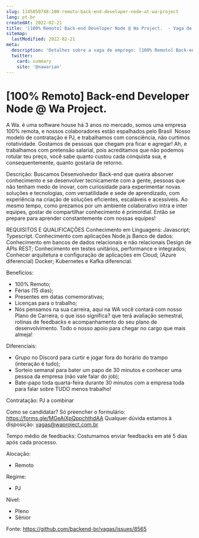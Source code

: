 ```yaml
---
slug: 1145859748-100-remoto-back-end-developer-node-at-wa-project
lang: pt-br
createdAt: 2022-02-21
title: '[100% Remoto] Back-end Developer Node @ Wa Project.  - Vaga de Emprego'
sitemap:
  lastModified: 2022-02-21
meta:
  description: 'Detalhes sobre a vaga de emprego: [100% Remoto] Back-end Developer Node @ Wa Project. '
  twitter:
    card: summary
    site: '@nawarian'
---
```


# [100% Remoto] Back-end Developer Node @ Wa Project. 

A Wa. é uma software house há 3 anos no mercado, somos uma empresa 100% remota, e nossos colaboradores estão espalhados pelo Brasil 
Nosso modelo de contratação é PJ, e trabalhamos com consciência, não curtimos rotatividade. Gostamos de pessoas que chegam pra ficar e agregar!
Ah, e trabalhamos com pretensão salarial, pois acreditamos que não podemos rotular teu preço, você sabe quanto custou cada conquista sua, e consequentemente, quanto gostaria de retorno.

Descrição:
Buscamos Desenvolvedor Back-end que queira absorver conhecimento e se desenvolver tecnicamente com a gente, pessoas que não tenham medo de inovar, com curiosidade para experimentar novas soluções e tecnologias, com versatilidade e sede de aprendizado, com experiência na criação de soluções eficientes, escaláveis e acessíveis. Ao mesmo tempo, como prezamos por um ambiente colaborativo intra e inter equipes, gostar de compartilhar conhecimento é primordial. Então se prepare para aprender constantemente com nossas equipes!

REQUISITOS E QUALIFICAÇÕES
Conhecimento em Linguagens: Javascript; Typescript.
Conhecimento com aplicações Node.js
Banco de dados: Conhecimento em bancos de dados relacionais e não relacionais
Design de APIs REST;
Conhecimento em testes unitários, performance e integrados;
Conhecer arquitetura e configuração de aplicações em Cloud; (Azure diferencial)
Docker;
Kubernetes e Kafka diferencial.

Benefícios:
- 100% Remoto;
- Férias (15 dias);
- Presentes em datas comemorativas;
- Licenças para o trabalho;
- Nós pensamos na sua carreira, aqui na WA você contará com nosso Plano de Carreira, o que isso significa? que terá avaliação semestral, rotinas de feedbacks e acompanhamento do seu plano de desenvolvimento. Todo o nosso apoio para chegar no cargo que mais almeja!

Diferenciais:
- Grupo no Discord para curtir e jogar fora do horário do trampo (interação é tudo);
- Sorteio semanal para bater um papo de 30 minutos e conhecer uma pessoa da empresa (não vale falar do job);
- Bate-papo toda quarta-feira durante 30 minutos com a empresa toda para falar sobre TUDO menos trabalho!

Contratação:
PJ a combinar

Como se candidatar?
Só preencher o formulário: https://forms.gle/MGeAiXpQppchthdAA 
Qualquer dúvida estamos à disposição: vagas@waproject.com.br


Tempo médio de feedbacks:
Costumamos enviar feedbacks em até 5 dias após cada processo.

Alocação:
- Remoto

Regime:
- PJ

Nível:
- Pleno
- Sênior





Fonte: https://github.com/backend-br/vagas/issues/8565